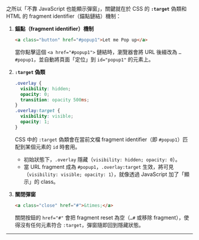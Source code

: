 之所以「不靠 JavaScript 也能顯示彈窗」，關鍵就在於 CSS 的 **`:target`** 偽類和 HTML 的 fragment identifier（錨點鏈結）機制：

1. **錨點（fragment identifier）機制**

   ```html
   <a class="button" href="#popup1">Let me Pop up</a>
   ```

   當你點擊這個 `<a href="#popup1">` 鏈結時，瀏覽器會將 URL 後綴改為 `…#popup1`，並自動將頁面「定位」到 `id="popup1"` 的元素上。

2. **`:target` 偽類**

   ```css
   .overlay {
     visibility: hidden;
     opacity: 0;
     transition: opacity 500ms;
   }
   .overlay:target {
     visibility: visible;
     opacity: 1;
   }
   ```

   CSS 中的 `:target` 偽類會在當前文檔 fragment identifier（即 `#popup1`）匹配到某個元素的 `id` 時套用。

   * 初始狀態下，`.overlay` 隱藏（`visibility: hidden; opacity: 0`）。
   * 當 URL fragment 成為 `#popup1`，`.overlay:target` 生效，將可見（`visibility: visible; opacity: 1`），就像透過 JavaScript 加了「顯示」的 class。

3. **關閉彈窗**

   ```html
   <a class="close" href="#">&times;</a>
   ```

   關閉按鈕的 `href="#"` 會把 fragment reset 為空（`…#` 或移除 fragment），使得沒有任何元素符合 `:target`，彈窗隨即回到隱藏狀態。

---